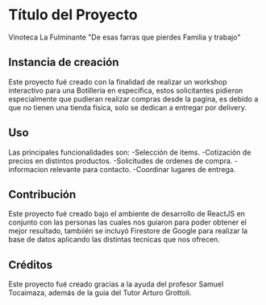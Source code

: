 # Título del Proyecto

Vinoteca La Fulminante "De esas farras que pierdes Familia y trabajo"

## Instancia de creación

Este proyecto fué creado con la finalidad de realizar un workshop interactivo para una Botilleria en especifica, estos solicitantes pidieron especialmente que pudieran realizar compras desde la pagina, es debido a que no tienen una tienda fisica, solo se dedican a entregar por delivery.

## Uso

Las principales funcionalidades son: 
     -Selección de items.
     -Cotización de precios en distintos productos.
     -Solicitudes de ordenes de compra.
     -informacion relevante para contacto.
     -Coordinar lugares de entrega.
     

## Contribución

Este proyecto fué creado bajo el ambiente de desarrollo de ReactJS en conjunto con las personas las cuales nos guiaron para poder obtener el mejor resultado, tambiién se incluyó Firestore de Google para realizar la base de datos aplicando las distintas tecnicas que nos ofrecen.

## Créditos

Este proyecto fué creado gracias a la ayuda del profesor Samuel Tocaimaza, además de la guia del Tutor Arturo Grottoli.

